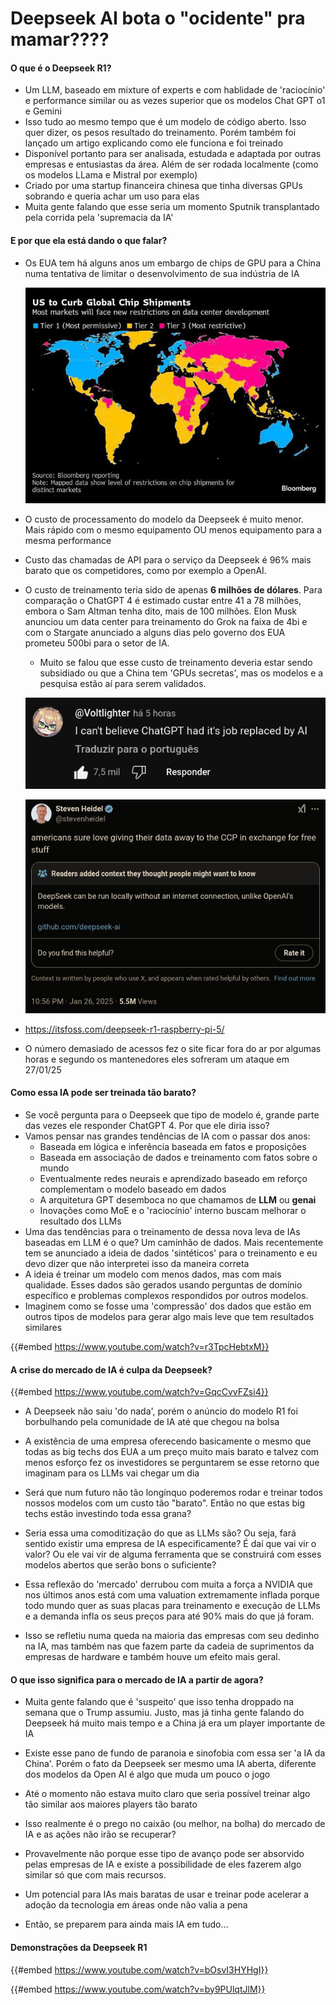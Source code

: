 # Deepseek AI bota o "ocidente" pra mamar????

#### O que é o Deepseek R1?

- Um LLM, baseado em mixture of experts e com hablidade de 'raciocínio' e performance similar ou as vezes superior que os modelos Chat GPT o1 e Gemini
- Isso tudo ao mesmo tempo que é um modelo de código aberto. Isso quer dizer, os pesos resultado do treinamento. Porém também foi lançado um artigo explicando como ele funciona e foi treinado
- Disponível portanto para ser analisada, estudada e adaptada por outras empresas e entusiastas da área. Além de ser rodada localmente (como os modelos LLama e Mistral por exemplo)
- Criado por uma startup financeira chinesa que tinha diversas GPUs sobrando e queria achar um uso para elas
- Muita gente falando que esse seria um momento Sputnik transplantado pela corrida pela 'supremacia da IA'

#### E por que ela está dando o que falar?

- Os EUA tem há alguns anos um embargo de chips de GPU para a China numa tentativa de limitar o desenvolvimento de sua indústria de IA

  ![mapa.png](./deepseek/mapa.png)

- O custo de processamento do modelo da Deepseek é muito menor. Mais rápido com o mesmo equipamento OU menos equipamento para a mesma performance
- Custo das chamadas de API para o serviço da Deepseek é 96% mais barato que os competidores, como por exemplo a OpenAI.
- O custo de treinamento teria sido de apenas **6 milhões de dólares**. Para comparação o ChatGPT 4 é estimado custar entre 41 a 78 milhões, embora o Sam Altman tenha dito, mais de 100 milhões. Elon Musk anunciou um data center para treinamento do Grok na faixa de 4bi e com o Stargate anunciado a alguns dias pelo governo dos EUA prometeu 500bi para o setor de IA.
  - Muito se falou que esse custo de treinamento deveria estar sendo subsidiado ou que a China tem 'GPUs secretas', mas os modelos e a pesquisa estão aí para serem validados.

  ![meme1.png](./deepseek/meme1.png)

  ![meme2.png](./deepseek/meme2.png)

- <https://itsfoss.com/deepseek-r1-raspberry-pi-5/>
- O número demasiado de acessos fez o site ficar fora do ar por algumas horas e segundo os mantenedores eles sofreram um ataque  em 27/01/25

#### Como essa IA pode ser treinada tão barato?

- Se você pergunta para o Deepseek que tipo de modelo é, grande parte das vezes ele responder ChatGPT 4. Por que ele diria isso?
- Vamos pensar nas grandes tendências de IA com o passar dos anos:
  - Baseada em lógica e inferência baseada em fatos e proposições
  - Baseada em associação de dados e treinamento com fatos sobre o mundo
  - Eventualmente redes neurais e aprendizado baseado em reforço complementam o modelo baseado em dados
  - A arquitetura GPT desemboca no que chamamos de **LLM** ou **genai**
  - Inovações como MoE e o 'raciocínio' interno buscam melhorar o resultado dos LLMs
- Uma das tendências para o treinamento de dessa nova leva de IAs baseadas em LLM é o que? Um caminhão de dados. Mais recentemente tem se anunciado a ideia de dados 'sintéticos' para o treinamento e eu devo dizer que não interpretei isso da maneira correta
- A ideia é treinar um modelo com menos dados, mas com mais qualidade. Esses dados são gerados usando perguntas de domínio específico e problemas complexos respondidos por outros modelos.
- Imaginem como se fosse uma 'compressão' dos dados que estão em outros tipos de modelos para gerar algo mais leve que tem resultados similares

{{#embed https://www.youtube.com/watch?v=r3TpcHebtxM}}

#### A crise do mercado de IA é culpa da Deepseek?

{{#embed https://www.youtube.com/watch?v=GqcCvvFZsi4}}

- A Deepseek não saiu 'do nada', porém o anúncio do modelo R1 foi borbulhando pela comunidade de IA até que chegou na bolsa
- A existência de uma empresa oferecendo basicamente o mesmo que todas as big techs dos EUA a um preço muito mais barato e talvez com menos esforço fez os investidores se perguntarem se esse retorno que imaginam para os LLMs vai chegar um dia

- Será que num futuro não tão longínquo poderemos rodar e treinar todos nossos modelos com um custo tão "barato". Então no que estas big techs estão investindo toda essa grana?

- Seria essa uma comoditização do que as LLMs são? Ou seja, fará sentido existir uma empresa de IA especificamente? É daí que vai vir o valor? Ou ele vai vir de alguma ferramenta que se construirá com esses modelos abertos que serão bons o suficiente?

- Essa reflexão do 'mercado' derrubou com muita a força a NVIDIA que nos últimos anos está com uma valuation extremamente inflada porque todo mundo quer as suas placas para treinamento e execução de LLMs e a demanda infla os seus preços para até 90% mais do que já foram.

- Isso se refletiu numa queda na maioria das empresas com seu dedinho na IA, mas também nas que fazem parte da cadeia de suprimentos da empresas de hardware e também houve um efeito mais geral.

#### O que isso significa para o mercado de IA a partir de agora?

- Muita gente falando que é 'suspeito' que isso tenha droppado na semana que o Trump assumiu. Justo, mas já tinha gente falando do Deepseek há muito mais tempo e a China já era um player importante de IA
- Existe esse pano de fundo de paranoia e sinofobia com essa ser 'a IA da China'. Porém o fato da Deepseek ser mesmo uma IA aberta, diferente dos modelos da Open AI é algo que muda um pouco o jogo
- Até o momento não estava muito claro que seria possível treinar algo tão similar aos maiores players tão barato

- Isso realmente é o prego no caixão (ou melhor, na bolha) do mercado de IA e as ações não irão se recuperar?

- Provavelmente não porque esse tipo de avanço pode ser absorvido pelas empresas de IA e existe a possibilidade de eles fazerem algo similar só que com mais recursos.

- Um potencial para IAs mais baratas de usar e treinar pode acelerar a adoção da tecnologia em áreas onde não valia a pena
- Então, se preparem para ainda mais IA em tudo...

#### Demonstrações da Deepseek R1

{{#embed https://www.youtube.com/watch?v=bOsvI3HYHgI}}

{{#embed https://www.youtube.com/watch?v=by9PUlqtJlM}}
